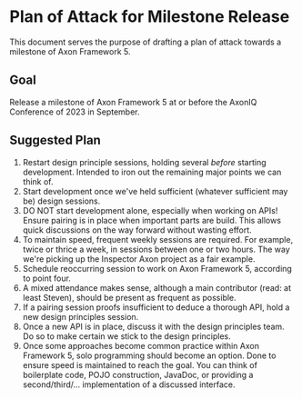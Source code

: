 # Plan of Attack for Milestone Release

This document serves the purpose of drafting a plan of attack towards a milestone of Axon Framework 5.

## Goal

Release a milestone of Axon Framework 5 at or before the AxonIQ Conference of 2023 in September.

## Suggested Plan

1. Restart design principle sessions, holding several _before_ starting development. 
   Intended to iron out the remaining major points we can think of.
2. Start development once we've held sufficient (whatever sufficient may be) design sessions.
3. DO NOT start development alone, especially when working on APIs! 
   Ensure pairing is in place when important parts are build. 
   This allows quick discussions on the way forward without wasting effort.
4. To maintain speed, frequent weekly sessions are required.
   For example, twice or thrice a week, in sessions between one or two hours.
   The way we're picking up the Inspector Axon project as a fair example.
5. Schedule reoccurring session to work on Axon Framework 5, according to point four.
6. A mixed attendance makes sense, although a main contributor (read: at least Steven), should be present as frequent as possible.
7. If a pairing session proofs insufficient to deduce a thorough API, hold a new design principles session.
8. Once a new API is in place, discuss it with the design principles team.
   Do so to make certain we stick to the design principles.
9. Once some approaches become common practice within Axon Framework 5, solo programming should become an option.
   Done to ensure speed is maintained to reach the goal.
   You can think of boilerplate code, POJO construction, JavaDoc, or providing a second/third/... implementation of a discussed interface.
